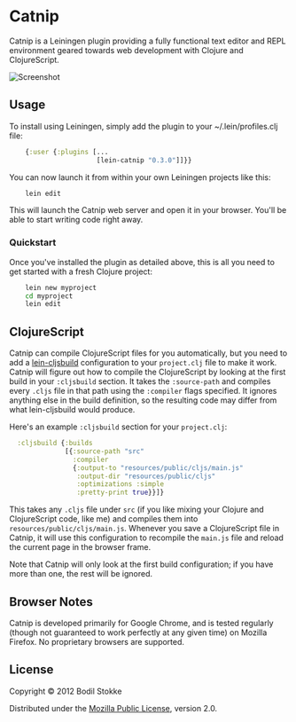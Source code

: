 # Catnip

Catnip is a Leiningen plugin providing a fully functional text editor
and REPL environment geared towards web development with Clojure and
ClojureScript.

![Screenshot](https://raw.github.com/bodil/catnip/master/catnip-screenshot.png)

## Usage

To install using Leiningen, simply add the plugin to your
~/.lein/profiles.clj file:

```clojure
    {:user {:plugins [...
                      [lein-catnip "0.3.0"]]}}
```

You can now launch it from within your own Leiningen projects like
this:

```bash
    lein edit
```

This will launch the Catnip web server and open it in your browser.
You'll be able to start writing code right away.

### Quickstart

Once you've installed the plugin as detailed above, this is all you
need to get started with a fresh Clojure project:

```bash
    lein new myproject
    cd myproject
    lein edit
```

## ClojureScript

Catnip can compile ClojureScript files for you automatically, but you
need to add a
[lein-cljsbuild](https://github.com/emezeske/lein-cljsbuild)
configuration to your `project.clj` file to make it work. Catnip will
figure out how to compile the ClojureScript by looking at the first
build in your `:cljsbuild` section. It takes the `:source-path` and
compiles every `.cljs` file in that path using the `:compiler` flags
specified. It ignores anything else in the build definition, so the
resulting code may differ from what lein-cljsbuild would produce.

Here's an example `:cljsbuild` section for your `project.clj`:

```clojure
  :cljsbuild {:builds
              [{:source-path "src"
                :compiler
                {:output-to "resources/public/cljs/main.js"
                 :output-dir "resources/public/cljs"
                 :optimizations :simple
                 :pretty-print true}}]}
```

This takes any `.cljs` file under `src` (if you like mixing your
Clojure and ClojureScript code, like me) and compiles them into
`resources/public/cljs/main.js`. Whenever you save a ClojureScript
file in Catnip, it will use this configuration to recompile the
`main.js` file and reload the current page in the browser frame.

Note that Catnip will only look at the first build configuration; if
you have more than one, the rest will be ignored.

## Browser Notes

Catnip is developed primarily for Google Chrome, and is tested
regularly (though not guaranteed to work perfectly at any given time)
on Mozilla Firefox. No proprietary browsers are supported.

## License

Copyright © 2012 Bodil Stokke

Distributed under the
[Mozilla Public License](http://mozilla.org/MPL/2.0/), version 2.0.
